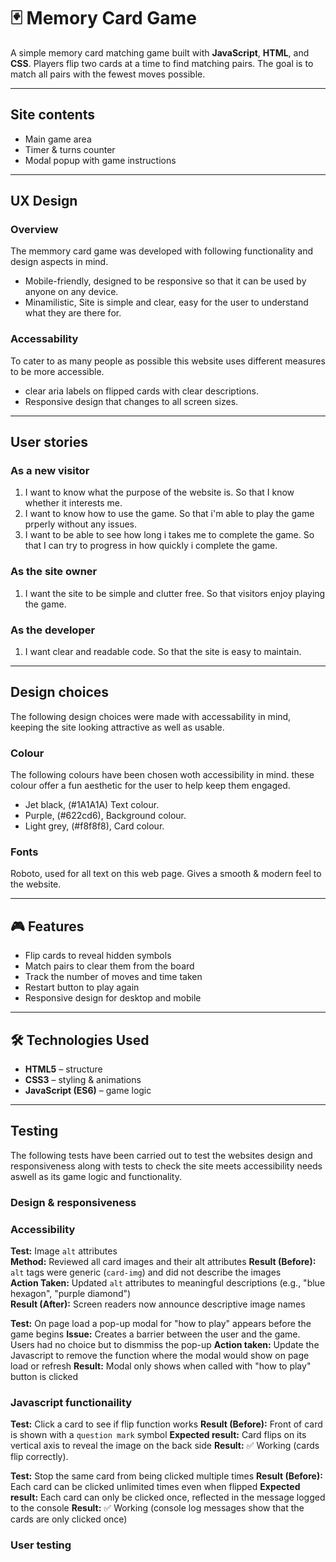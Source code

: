 # 🃏 Memory Card Game

A simple memory card matching game built with **JavaScript**, **HTML**, and **CSS**. Players flip two cards at a time to find matching pairs. The goal is to match all pairs with the fewest moves possible.

---

## Site contents
- Main game area
- Timer & turns counter
- Modal popup with game instructions

---

## UX Design
### Overview
The memmory card game was developed with following functionality and design aspects in mind.
- Mobile-friendly, designed to be responsive so that it can be used by anyone on any device.
- Minamilistic, Site is simple and clear, easy for the user to understand what they are there for.

### Accessability 
To cater to as many people as possible this website uses different measures to be more accessible.
- clear aria labels on flipped cards with clear descriptions.
- Responsive design that changes to all screen sizes.

---

## User stories
### As a new visitor
1. I want to know what the purpose of the website is. So that I know whether it interests me.
2. I want to know how to use the game. So that i'm able to play the game prperly without any issues.
3. I want to be able to see how long i takes me to complete the game. So that I can try to progress in how quickly i complete the game.

### As the site owner 
1. I want the site to be simple and clutter free. So that visitors enjoy playing the game.

### As the developer
1. I want clear and readable code. So that the site is easy to maintain.

---

## Design choices
The following design choices were made with accessability in mind, keeping the site looking attractive as well as usable.

### Colour
The following colours have been chosen woth accessibility in mind. these colour offer a fun aesthetic for the user to help keep them engaged. 
- Jet black, (#1A1A1A) Text colour.
- Purple, (#622cd6), Background colour.
- Light grey, (#f8f8f8), Card colour.

### Fonts
Roboto, used for all text on this web page. Gives a smooth & modern feel to the website.

---

## 🎮 Features
- Flip cards to reveal hidden symbols  
- Match pairs to clear them from the board  
- Track the number of moves and time taken  
- Restart button to play again  
- Responsive design for desktop and mobile  

---

## 🛠️ Technologies Used
- **HTML5** – structure  
- **CSS3** – styling & animations  
- **JavaScript (ES6)** – game logic  

---

## Testing

The following tests have been carried out to test the websites design and responsiveness along with tests to check the site meets accessibility needs aswell as its game logic and functionality.

### Design & responsiveness

### Accessibility 
**Test:** Image `alt` attributes  
**Method:** Reviewed all card images and their alt attributes
**Result (Before):** `alt` tags were generic (`card-img`) and did not describe the images  
**Action Taken:** Updated `alt` attributes to meaningful descriptions (e.g., "blue hexagon", "purple diamond")  
**Result (After):** Screen readers now announce descriptive image names

**Test:** On page load a pop-up modal for "how to play" appears before the game begins
**Issue:** Creates a barrier between the user and the game. Users had no choice but to dismmiss the pop-up
**Action taken:** Update the Javascript to remove the function where the modal would show on page load or refresh
**Result:** Modal only shows when called with "how to play" button is clicked

### Javascript functionaility
**Test:** Click a card to see if flip function works
**Result (Before):** Front of card is shown with a `question mark` symbol
**Expected result:** Card flips on its vertical axis to reveal the image on the back side
**Result:** ✅ Working (cards flip correctly).

**Test:** Stop the same card from being clicked multiple times
**Result (Before):** Each card can be clicked unlimited times even when flipped
**Expected result:** Each card can only be clicked once, reflected in the message logged to the console
**Result:** ✅ Working (console log messages show that the cards are only clicked once)

### User testing

